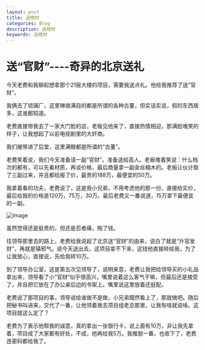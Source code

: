```yaml
---
layout: post
title: 送棺材
categories: Blog
description: 送棺材
keywords: 送棺材
---
```


# 送“官财”----奇异的北京送礼

今天老费和我聊起想拿那个21层大楼的项目，需要我送点礼。他给我推荐了送“官财”。

我俩去了琉璃厂，这里琳琅满目的都是所谓的各种古董，但实话实说，假的东西居多，这谁都知道。

老费直接带我去了一家大门脸的店，老板见他来了，直接热情相迎，那满脸堆笑的样子，让我想起了以前电视剧里的大奸商。

我们被带进了后堂，这里满眼都是所谓的“古董”。

老费笑着说，我们今天准备请一副“官财”，准备送给高人。老板堆着笑说：什么档次的都有，可以先看材质，再谈价格，最后商量拿一副金丝楠木的。老板让伙计取了三副过来，并且都给报了价，最贵的188万，最便宜的50万。

我拿着看的功夫，老费说了，这是我小兄弟，不用考虑他的那一份，直接给实价，最后给报的价格是120万，75万，30万。最后老费又一番说道，15万拿下最便宜的一副。

![image](https://github.com/weakchen007/aiwv.github.io/assets/58799395/f8fb3af9-d7b5-42d5-be3f-73500f98d8d7)

虽然觉得还是挺贵的，但还是忍者痛，掏了钱。

往领导那里去的路上，老费给我说起了北京送“官财”的由来，说白了就是“升官发财”，再就是镇邪气。说今天送出去，这项目拿不下来，这钱他直接转给我，为了让我放心，直接说，先给我转10万。

到了领导办公室，这是第五次见领导了，说明来意，老费让我把给领导买的小礼品拿出来，领导看了小“官财”似乎很高兴，嘴里说着这么客气干嘛，但最后还是接受了，并且把它放在了办公桌后边的书架上。嘴里说这里放着还挺配。

老费说了那项目的事，领导说给谁做不是做，小兄弟既然看上了，那就做吧。随后把秘书叫进来，交代了一番，让他领着我去项目组老总那里，让我有啥就说啥。这项目就这么定了？

老费为了表示他帮我的诚意，真的拿出一张银行卡，说上面有10万，非让我先拿着，项目成了大家都有好处，不成，他再给我5万。我推脱一番，也收下了，老费连密码都给我了。




